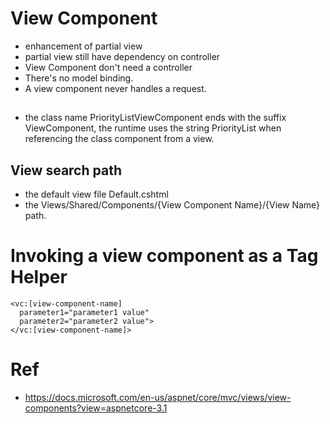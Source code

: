 # View Component
- enhancement of partial view 
- partial view still have dependency on controller 
- View Component don't need a controller
- There's no model binding.
- A view component never handles a request.
## 
- the class name PriorityListViewComponent ends with the suffix ViewComponent, the runtime uses the string PriorityList when referencing the class component from a view.

## View search path
- the default view file Default.cshtml
- the Views/Shared/Components/{View Component Name}/{View Name} path.


# Invoking a view component as a Tag Helper
``` cshtml
<vc:[view-component-name]
  parameter1="parameter1 value"
  parameter2="parameter2 value">
</vc:[view-component-name]>
```

# Ref
- https://docs.microsoft.com/en-us/aspnet/core/mvc/views/view-components?view=aspnetcore-3.1

